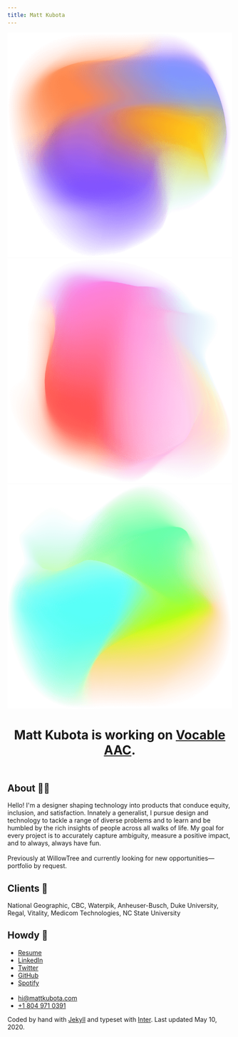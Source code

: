 ```yaml
---
title: Matt Kubota
---
```


<div class="gradient-wrap">
  <img src="/assets/images/gradient-1.png" aria-hidden="true" class="gradient-1">
  <img src="/assets/images/gradient-2.png" aria-hidden="true" class="gradient-2">
  <img src="/assets/images/gradient-3.png" aria-hidden="true" class="gradient-3">
</div>
<main class="grid">
  <header class="item-1">
    <h1>Matt Kubota is working on <a href="https://vocable.app">Vocable AAC</a>.</h1>
  </header>
  <section class="item-2">
    <h2>About <span aria-hidden="true">✌🏼</span></h2>
    <p>Hello! I'm a designer shaping technology into products that conduce equity, inclusion, and satisfaction. Innately a generalist, I pursue design and technology to tackle a range of diverse problems and to learn and be humbled by the rich insights of people across all walks of life. My goal for every project is to accurately capture ambiguity, measure a positive impact, and to always, always have fun.
    <br>
    <br>
    Previously at WillowTree and currently looking for new opportunities—portfolio by request.</p>
  </section>
  <section class="item-3">
    <h2>Clients <span aria-hidden="true">🧠</span></h2>
    <p>National Geographic, CBC, Waterpik, Anheuser-Busch, Duke University, Regal, Vitality, Medicom Technologies, NC State University</p>
  </section>
  <section class="item-4">
    <h2>Howdy <span aria-hidden="true">🤠</span></h2>
    <ul>
      <li><a href="https://mattkubota.com/assets/files/resume.pdf" aria-label="PDF Resume">Resume</a></li>
      <li><a href="https://www.linkedin.com/in/mattkubota/" aria-label="LinkedIn Profile">LinkedIn</a></li>
      <li><a href="https://twitter.com/mattkubota" aria-label="Twitter Profile">Twitter</a></li>
      <li><a href="https://github.com/mattkubota" aria-label="GitHub Profile">GitHub</a></li>
      <li><a href="https://open.spotify.com/playlist/2mv9IzC6od9rSVMfnPQl87?si=Drkmw4mhRpeEd27yunwbxw" aria-label="Spotify Playlist">Spotify</a></li>
      <br>
      <li><a href="mailto:hi@mattkubota.com">hi@mattkubota.com</a></li>
      <li><a href="tel:+1-804-971-0391">+1 804 971 0391</a></li>
    </ul>
  </section>
  <footer class="item-5">
    <p>Coded by hand with <a href="https://jekyllrb.com/">Jekyll</a> and typeset with <a href="https://rsms.me/inter/">Inter</a>. Last updated May 10, 2020.</p>
    <!-- {% for item in site.data.navigation %}
      <a href="{{ item.link }}" {% if page.url == item.link %}class="current"{% endif %}>
        {{ item.name }}
      </a>
    {% endfor %} -->
  </footer>
</main>